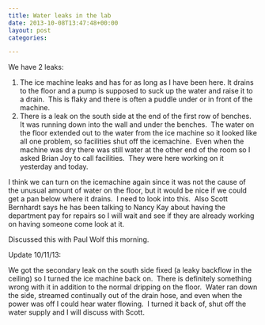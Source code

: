 ```yaml
---
title: Water leaks in the lab
date: 2013-10-08T13:47:48+00:00
layout: post
categories:

---
```

We have 2 leaks:

  1. The ice machine leaks and has for as long as I have been here. It drains to the floor and a pump is supposed to suck up the water and raise it to a drain.  This is flaky and there is often a puddle under or in front of the machine.
  2. There is a leak on the south side at the end of the first row of benches.  It was running down into the wall and under the benches.  The water on the floor extended out to the water from the ice machine so it looked like all one problem, so facilities shut off the icemachine.  Even when the machine was dry there was still water at the other end of the room so I asked Brian Joy to call facilities.  They were here working on it yesterday and today.

I think we can turn on the icemachine again since it was not the cause of the unusual amount of water on the floor, but it would be nice if we could get a pan below where it drains.  I need to look into this.  Also Scott Bernhardt says he has been talking to Nancy Kay about having the department pay for repairs so I will wait and see if they are already working on having someone come look at it.

Discussed this with Paul Wolf this morning.

Update 10/11/13:

We got the secondary leak on the south side fixed (a leaky backflow in the ceiling) so I turned the ice machine back on.  There is definitely something wrong with it in addition to the normal dripping on the floor.  Water ran down the side, streamed continually out of the drain hose, and even when the power was off I could hear water flowing.  I turned it back of, shut off the water supply and I will discuss with Scott.
